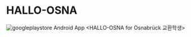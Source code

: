 # HALLO-OSNA
![googleplaystore](https://user-images.githubusercontent.com/26947777/31054072-a440bedc-a6e5-11e7-8ef4-d0b91272b740.png)
Android App &lt;HALLO-OSNA for Osnabrück 교환학생>
